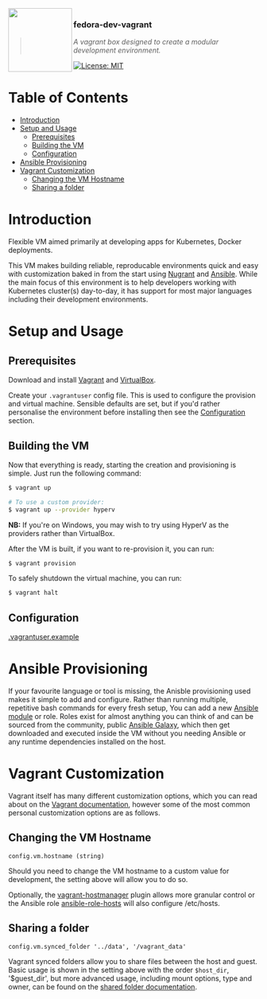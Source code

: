<img src="http://i.imgur.com/Nvycw2C.png" align="left" width="128px" height="128px"/>

### **fedora-dev-vagrant**
> *A vagrant box designed to create a modular development environment.*

[![License: MIT](https://img.shields.io/badge/License-MIT-yellow.svg)](https://opensource.org/licenses/MIT)


# Table of Contents

* [Introduction](#introduction)
* [Setup and Usage](#setup-and-usage)
  * [Prerequisites](#prerequisites)
  * [Building the VM](#building-the-vm)
  * [Configuration](#configuration)
* [Ansible Provisioning](#ansible-provisioning)
* [Vagrant Customization](#vagrant-customization)
  * [Changing the VM Hostname](#changing-the-vm-hostname)
  * [Sharing a folder](#sharing-a-folder)


# Introduction
Flexible VM aimed primarily at developing apps for Kubernetes, Docker deployments.

This VM makes building reliable, reproducable environments quick and easy with
customization baked in from the start using [Nugrant] and [Ansible].
While the main focus of this environment is to help developers working with Kubernetes cluster(s) day-to-day, it has
support for most major languages including their development environments.

# Setup and Usage
## Prerequisites
Download and install [Vagrant] and [VirtualBox].

Create your `.vagrantuser` config file. This is used to configure the provision
and virtual machine. Sensible defaults are set, but if you'd rather personalise
the environment before installing then see the [Configuration](#configuration)
section.

## Building the VM
Now that everything is ready, starting the creation and provisioning is
simple. Just run the following command:
```bash
$ vagrant up

# To use a custom provider:
$ vagrant up --provider hyperv
```
**NB:** If you're on Windows, you may wish to try using HyperV as the providers rather
than VirtualBox.

After the VM is built, if you want to re-provision it, you can run:
```bash
$ vagrant provision
```

To safely shutdown the virtual machine, you can run:
```bash
$ vagrant halt
```

## Configuration
[.vagrantuser.example](./.vagrantuser.example)

# Ansible Provisioning
If your favourite language or tool is missing, the Anisble provisioning used
makes it simple to add and configure. Rather than running multiple, repetitive
bash commands for every fresh setup, You can add a new [Ansible module] or role.
Roles exist for almost anything you can think of and can be sourced from the
community, public [Ansible Galaxy], which then get downloaded and executed
inside the VM without you needing Ansible or any runtime dependencies
installed on the host.

# Vagrant Customization
Vagrant itself has many different customization options, which you can read
about on the [Vagrant documentation], however some of the most common personal
customization options are as follows.

## Changing the VM Hostname
`config.vm.hostname (string)`

Should you need to change the VM hostname to a custom value for development,
the setting above will allow you to do so.

Optionally, the [vagrant-hostmanager] plugin allows more granular control or
the Ansible role [ansible-role-hosts] will also configure /etc/hosts.

## Sharing a folder
`config.vm.synced_folder '../data', '/vagrant_data'`

Vagrant synced folders allow you to share files between the host and guest.
Basic usage is shown in the setting above with the order `$host_dir`,
'$guest_dir', but more advanced usage, including mount options, type and owner,
can be found on the [shared folder documentation].

[Nugrant]: https://github.com/maoueh/nugrant
[Ansible]: https://github.com/ansible/ansible
[Vagrant]: https://www.vagrantup.com/downloads.html
[VirtualBox]: https://www.virtualbox.org/wiki/Downloads
[Ansible module]: https://docs.ansible.com/ansible/latest/modules/list_of_all_modules.html
[Ansible Galaxy]: https://galaxy.ansible.com/
[Vagrant documentation]: https://www.vagrantup.com/docs/vagrantfile/
[vagrant-hostmanager]: https://github.com/devopsgroup-io/vagrant-hostmanager/
[ansible-role-hosts]: https://github.com/bertvv/ansible-role-hosts
[shared folder documentation]: https://www.vagrantup.com/docs/synced-folders/basic_usage.html
